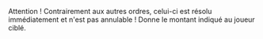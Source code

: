 Attention ! Contrairement aux autres ordres, celui-ci est résolu immédiatement et n'est pas annulable !
Donne le montant indiqué au joueur ciblé.
